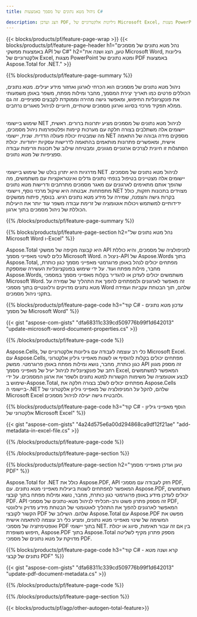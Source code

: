 ```yaml
---
title: ניהול מטא נתונים של מסמך באמצעות C#  

description: הצג ועדכן PDF, גיליונות אלקטרוניים של Microsoft Excel, מצגות PowerPoint ומטא נתונים של מסמכי Word באמצעות יישום C# שלך.
---
```


{{< blocks/products/pf/feature-page-wrap >}}
{{< blocks/products/pf/feature-page-header h1="נהל מטא נתונים של מסמכים באמצעות ממשקי API של C#" h2="טען, הצג ושנה את Microsoft Word, גיליונות אלקטרוניים של Excel, מצגות PowerPoint ומטא נתונים של PDF באמצעות Aspose.Total for .NET." >}}

{{% blocks/products/pf/feature-page-summary %}}

ניהול מטא נתונים של מסמכים הוא הכרחי לארגון ואחזור מידע יעילים. מטא נתונים, הכוללים פרטים כמו תאריך יצירת המסמך, מחבר ומילות מפתח, משפר באופן משמעותי את פונקציונליות החיפוש, ומאפשר גישה מהירה וממוקדת לקבצים ספציפיים. זה גם ממלא תפקיד מרכזי בסיווג וארגון מסמכים שיטתיים, חיוניים לניהול מאגרים נרחבים. <br /><br />

שימוש ביישומי NET לניהול מטא נתונים של מסמכים מציע יתרונות ברורים. ראשית, יישומים אלה משתלבים בצורה חלקה עם מערכות קיימות ופלטפורמות ניהול מסמכים, מה שמבטיח יכולת פעולה הדדית. שנית, יישומי NET מספקים מידה גבוהה של התאמה אישית, ומאפשרים פתרונות מותאמים בהתאמה לדרישות עסקיות ייחודיות. יכולת הסתגלות זו חיונית לצרכים ארגוניים מגוונים, ומבטיחה שילוב של תכונות וזרימות עבודה ספציפיות של מטא נתונים.<br /><br />

מדרגיות היא יתרון בולט של שימוש ביישומי NET לניהול מטא נתונים של מסמכים. יישומים אלה מצטיינים בטיפול בנפחי נתונים גדלים ואינטראקציות עם משתמשים, מה שהופך אותם מתאימים לארגונים עם מאגר מסמכים מתרחבים ודרישות מטא נתונים מתפתחות. אבטחה היא שיקול מרכזי נוסף, ויישומי NET מצוידים בתכונות חזקות, כולל בקרות גישה והצפנה, שמירה על מידע מטא נתונים רגיש. בנוסף, פיתוח ממשקים ידידותיים למשתמש ויכולות אוטומציה של זרימת עבודה משפר עוד יותר את היעילות הכוללת של ניהול מסמכים בתוך ארגון.

{{% /blocks/products/pf/feature-page-summary  %}}


{{% blocks/products/pf/feature-page-section  h2="נהל מטא נתונים של Microsoft Word ו-Excel" %}}

Aspose.Total היא קבוצה מקיפה של ממשקי API למניפולציה של מסמכים, והיא כוללת כלים לשינוי מאפייני מסמך Microsoft Word. ניצול ה-API של Aspose.Words בתוך Aspose.Total, מפתחים יכולים לנהל באופן פרוגרמטי מאפייני מסמך כגון כותרת, מחבר, מילות מפתח ועוד. על ידי שימוש בפונקציונליות העשירה שמספקת Aspose.Words, משתמשים יכולים לעדכן או להגדיר בקלות מאפייני מסמך במסמכי Microsoft Word. זה מאפשר לארגונים ולמפתחים להפוך את התהליך של שמירה על מטא נתונים מדויקים ורלוונטיים בתוך מסמכי Word שלהם, תוך הבטחת עקביות ועמידה בתקני ניהול מסמכים. 

{{% blocks/products/pf/feature-page-code h3="קוד C# - עדכון מטא נתונים של מסמך Microsoft Word" %}}

{{< gist "aspose-com-gists" "dfa68311c339cd509776b99f1d642013" "update-microsoft-word-document-properties.cs" >}}

{{% /blocks/products/pf/feature-page-code  %}}

Aspose.Cells, כלי רב עוצמה לעבודה עם גיליונות אלקטרוניים של Microsoft Excel. עם Aspose.Cells, מפתחים יכולים בקלות להוסיף או לשנות מאפייני גיליון אלקטרוני כגון כותרת, מחבר, נושא ומילות מפתח באופן פרוגרמטי. ממשק API זה מספק מגוון רחב של פונקציונליות לניהול יעיל של מאפייני מסמך Excel, המאפשר למשתמשים לבצע אוטומציה של משימות הקשורות למטא נתונים ולשפר את ארגון המסמכים. על ידי שימוש ב-Aspose.Total, מפתחים יכולים לשלב בצורה חלקה את Aspose.Cells ביישומי ה-.NET שלהם, להקל על המניפולציה של מאפייני גיליון אלקטרוני של Microsoft Excel ולהבטיח גישה יעילה לניהול מסמכים. 

{{% blocks/products/pf/feature-page-code h3="קוד C# - הוסף מאפייני גיליון אלקטרוני של Microsoft Excel" %}}

{{< gist "aspose-com-gists" "4a24d575e6a00d294868ca9df12f21ae" "add-metadata-in-excel-file.cs" >}}

{{% /blocks/products/pf/feature-page-code  %}}

{{% /blocks/products/pf/feature-page-section %}}


{{% blocks/products/pf/feature-page-section  h2="טען ועדכן מאפייני מסמך PDF" %}}

Aspose.Total for .NET כולל את Aspose.PDF, API חזק לעבודה עם מסמכי PDF, המאפשר למפתחים לשנות ביעילות מאפייני מטא נתונים. עם Aspose.PDF, משתמשים יכולים לעדכן מידע באופן פרוגרמטי כגון כותרת, מחבר, נושא ומילות מפתח בתוך קובצי PDF. API זה מספק פתרון פשוט ורב-תכליתי לניהול מטא-נתונים של מסמכי PDF, המאפשר לארגונים להפוך את התהליך לאוטומטי של הבטחת מידע מדויק ורלוונטי הקשור לקובצי PDF שלהם. השילוב של Aspose.Total עם Aspose.PDF מפשט את המשימה של שינוי מאפייני מטא נתונים, ומציע כלי רב עוצמה להתאמה אישית ואופטימיזציה של מסמכי PDF בתוך יישומי NET. בין אם זה עבור תאימות, סיווג או יכולת חיפוש משופרת, Aspose.PDF בתוך Aspose.Total מספק פתרון מקיף לשליטה מדויקת על מטא נתונים של מסמכי PDF.

{{% blocks/products/pf/feature-page-code h3="קוד C# - קרא ושנה מטא נתונים של קבצי PDF" %}}

{{< gist "aspose-com-gists" "dfa68311c339cd509776b99f1d642013" "update-pdf-document-metadata.cs" >}}

{{% /blocks/products/pf/feature-page-code  %}}

{{% /blocks/products/pf/feature-page-section %}}

{{< blocks/products/pf/agp/other-autogen-total-feature>}}